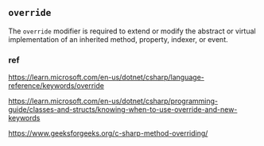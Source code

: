 ## `override`
The `override` modifier is required to extend or modify the abstract or virtual implementation of an inherited method, property, indexer, or event.





### ref
https://learn.microsoft.com/en-us/dotnet/csharp/language-reference/keywords/override

https://learn.microsoft.com/en-us/dotnet/csharp/programming-guide/classes-and-structs/knowing-when-to-use-override-and-new-keywords

https://www.geeksforgeeks.org/c-sharp-method-overriding/
